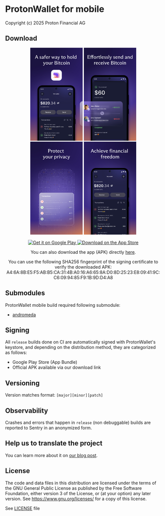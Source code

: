 # ProtonWallet for mobile
Copyright (c) 2025 Proton Financial AG

## Download
<p align="center">
    <img src="metadata/en/store-listing-1.jpg" height="300" alt="A safer way to hold your Bitcoin">
    <img src="metadata/en/store-listing-2.jpg" height="300" alt="Effortlessly send and receive Bitcoin">
    <img src="metadata/en/store-listing-3.jpg" height="300" alt="Protect your privacy">
    <img src="metadata/en/store-listing-4.jpg" height="300" alt="Achieve financial 
freedom">
</p>

<p align="center">
    <a href="https://play.google.com/store/apps/details?id=me.proton.wallet.android" target="_blank">
        <img src="https://pmecdn.protonweb.com/image-transformation/?s=c&image=image%2Fupload%2Fstatic%2Fstore-badges%2Fgoogle-play-store_en.svg" alt="Get it on Google Play" height="60">
    </a>
    <a href="https://apps.apple.com/app/apple-store/id6479609548" target="_blank">
        <img src="https://pmecdn.protonweb.com/image-transformation/?s=c&image=image%2Fupload%2Fstatic%2Fstore-badges%2Fapple-app-store_en.svg" alt="Download on the App Store" height="60">
    </a>
</p>

<p align="center">You can also download the app (APK) directly <a href="https://proton.me/download/WalletAndroid/ProtonWallet-Android.apk" target="_blank">here</a>.</p>
<p align="center">You can use the following SHA256 fingerprint of the signing certificate to verify the downloaded APK:
A4:6A:8B:E5:F5:AB:B5:CA:31:4B:A0:16:A6:65:8A:D0:8D:25:23:E8:09:41:9C:C6:09:94:85:F9:1B:9D:D4:A8</p>

## Submodules
ProtonWallet mobile build required following submodule:
- <a href="https://github.com/ProtonWallet/andromeda" target="_blank">andromeda</a>

## Signing
All `release` builds done on CI are automatically signed with ProtonWallet's keystore, and depending on the distribution method, they are categorized as follows:
- Google Play Store (App Bundle)
- Official APK available via our download link

## Versioning
Version matches format: `[major][minor][patch]`

## Observability
Crashes and errors that happen in `release` (non debuggable) builds are reported to Sentry in an anonymized form.

## Help us to translate the project
You can learn more about it on [our blog post](https://proton.me/blog/translation-community).

## License
The code and data files in this distribution are licensed under the terms of the GNU General Public License as published by the Free Software Foundation, either version 3 of the License, or (at your option) any later version. See <https://www.gnu.org/licenses/> for a copy of this license.

See [LICENSE](LICENSE) file
